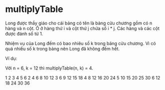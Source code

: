 # multiplyTable
Long được thầy giáo cho cái bảng có tên là bảng cửu chương gồm có n hàng và n cột. Ô ở hàng thứ i và cột thứ j chứa số i * j. Các hàng và các cột được đánh số từ 1.

Nhiệm vụ của Long đếm có bao nhiêu số k trong bảng cửu chương. Vì có quá nhiều số k trong bảng nên Long đã không đếm hết.

Ví dụ: 

Với n = 6, k = 12 thì multiplyTable(n, k) = 4.

1	2	3	4	5	6
2	4	6	8	10	12
3	6	9	12	15	18
4	8	12	16	20	24
5	10	15	20	25	30
6	12	18	24	30	36
